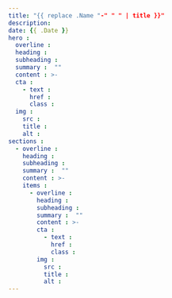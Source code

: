 ```yaml
---
title: "{{ replace .Name "-" " " | title }}"
description:
date: {{ .Date }}
hero :
  overline :
  heading :
  subheading :
  summary :  ""
  content : >-
  cta :
    - text :
      href :
      class :
  img :
    src :
    title :
    alt :
sections :
  - overline :
    heading :
    subheading :
    summary :  ""
    content : >-
    items :
      - overline :
        heading :
        subheading :
        summary :  ""
        content : >-
        cta :
          - text :
            href :
            class :
        img :
          src :
          title :
          alt :
---
```

